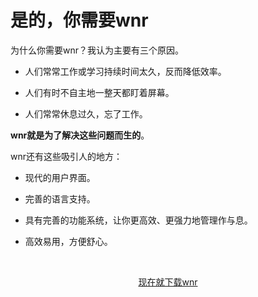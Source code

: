 # 是的，你需要wnr

为什么你需要wnr？我认为主要有三个原因。

- 人们常常工作或学习持续时间太久，反而降低效率。

- 人们有时不自主地一整天都盯着屏幕。

- 人们常常休息过久，忘了工作。

**wnr就是为了解决这些问题而生的**。

wnr还有这些吸引人的地方：

- 现代的用户界面。

- 完善的语言支持。

- 具有完善的功能系统，让你更高效、更强力地管理作与息。

- 高效易用，方便舒心。

<br /><a href="https://github.com/RoderickQiu/wnr/releases" class="btn btn--default"><center>现在就下载wnr</center></a>
